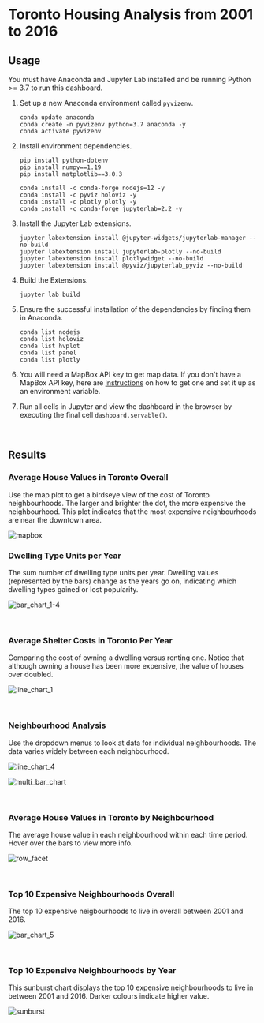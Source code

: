 # Toronto Housing Analysis from 2001 to 2016

## Usage

You must have Anaconda and Jupyter Lab installed and be running Python >= 3.7 to run this dashboard.

1. Set up a new Anaconda environment called `pyvizenv`.

    ```shell
    conda update anaconda
    conda create -n pyvizenv python=3.7 anaconda -y
    conda activate pyvizenv
    ```

2. Install environment dependencies.
    ```shell
    pip install python-dotenv
    pip install numpy==1.19
    pip install matplotlib==3.0.3

    conda install -c conda-forge nodejs=12 -y
    conda install -c pyviz holoviz -y
    conda install -c plotly plotly -y
    conda install -c conda-forge jupyterlab=2.2 -y
    ```

3. Install the Jupyter Lab extensions.

    ```shell
    jupyter labextension install @jupyter-widgets/jupyterlab-manager --no-build
    jupyter labextension install jupyterlab-plotly --no-build
    jupyter labextension install plotlywidget --no-build
    jupyter labextension install @pyviz/jupyterlab_pyviz --no-build
    ```

4. Build the Extensions.

    ```shell
    jupyter lab build
    ```

5. Ensure the successful installation of the dependencies by finding them in Anaconda.

    ```shell
    conda list nodejs
    conda list holoviz
    conda list hvplot
    conda list panel
    conda list plotly
    ```

6. You will need a MapBox API key to get map data. If you don't have a MapBox API key, here are [instructions](https://medium.com/technology-hits/working-with-maps-in-python-with-mapbox-and-plotly-6f454522ccdd) on how to get one and set it up as an environment variable.

7. Run all cells in Jupyter and view the dashboard in the browser by executing the final cell `dashboard.servable()`.

<br>

## Results

### Average House Values in Toronto Overall

Use the map plot to get a birdseye view of the cost of Toronto neighbourhoods. The larger and brighter the dot, the more expensive the neighbourhood. This plot indicates that the most expensive neighbourhoods are near the downtown area.

![mapbox](./images/mapbox.png)

### Dwelling Type Units per Year

The sum number of dwelling type units per year. Dwelling values (represented by the bars) change as the years go on, indicating which dwelling types gained or lost popularity.

![bar_chart_1-4](./images/bar_chart_1-4.png)

<br>

### Average Shelter Costs in Toronto Per Year

Comparing the cost of owning a dwelling versus renting one. Notice that although owning a house has been more expensive, the value of houses over doubled.

![line_chart_1](./images/linechart_1-3.png)

<br>

### Neighbourhood Analysis

Use the dropdown menus to look at data for individual neighbourhoods. The data varies widely between each neighbourhood.

![line_chart_4](./images/line_chart_4.png)

![multi_bar_chart](./images/multi_bar_chart.png)

<br>

### Average House Values in Toronto by Neighbourhood

The average house value in each neighbourhood within each time period. Hover over the bars to view more info.

![row_facet](./images/row_facet.png)

<br>

### Top 10 Expensive Neighbourhoods Overall

The top 10 expensive neigbourhoods to live in overall between 2001 and 2016.

![bar_chart_5](./images/bar_chart_5.png)

<br>

### Top 10 Expensive Neighbourhoods by Year

This sunburst chart displays the top 10 expensive neighbourhoods to live in between 2001 and 2016. Darker colours indicate higher value.

![sunburst](./images/sunburst.png)
